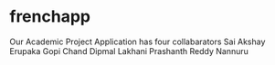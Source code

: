 # frenchapp
Our Academic Project Application has four collabarators 
Sai Akshay Erupaka
Gopi Chand 
Dipmal Lakhani
Prashanth Reddy Nannuru

